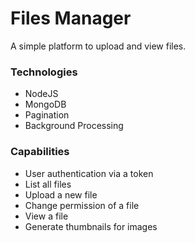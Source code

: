 # Files Manager

A simple platform to upload and view files.


### Technologies

- NodeJS
- MongoDB
- Pagination
- Background Processing

### Capabilities

- User authentication via a token
- List all files
- Upload a new file
- Change permission of a file
- View a file
- Generate thumbnails for images
